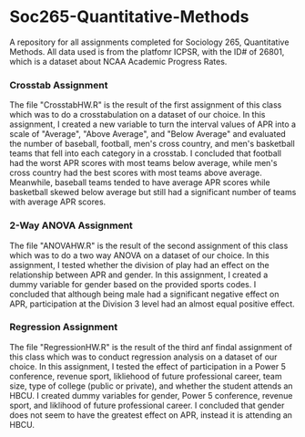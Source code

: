 # Soc265-Quantitative-Methods
A repository for all assignments completed for Sociology 265, Quantitative Methods. All data used is from the platfomr ICPSR, with the ID# of 26801, which is a dataset about NCAA Academic Progress Rates.

### Crosstab Assignment
The file "CrosstabHW.R" is the result of the first assignment of this class which was to do a crosstabulation on a dataset of our choice. In this assignment, I created a new variable to turn the interval values of APR into a scale of "Average", "Above Average", and "Below Average" and evaluated the number of baseball, football, men's cross country, and men's basketball teams that fell into each category in a crosstab. I concluded that football had the worst APR scores with most teams below average, while men's cross country had the best scores with most teams above average. Meanwhile, baseball teams tended to have average APR scores while basketball skewed below average but still had a significant number of teams with average APR scores.

### 2-Way ANOVA Assignment
The file "ANOVAHW.R" is the result of the second assignment of this class which was to do a two way ANOVA on a dataset of our choice. In this assignment, I tested whether the division of play had an effect on the relationship between APR and gender. In this assignment, I created a dummy variable for gender based on the provided sports codes. I concluded that although being male had a significant negative effect on APR, participation at the Division 3 level had an almost equal positive effect.

### Regression Assignment
The file "RegressionHW.R" is the result of the third anf findal assignment of this class which was to conduct regression analysis on a dataset of our choice. In this assignment, I tested the effect of participation in a Power 5 conference, revenue sport, likliehood of future professional career, team size, type of college (public or private), and whether the student attends an HBCU. I created dummy variables for gender, Power 5 conference, revenue sport, and liklihood of future professional career. I concluded that gender does not seem to have the greatest effect on APR, instead it is attending an HBCU.

